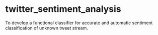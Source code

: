 # twitter_sentiment_analysis


To develop a functional classifier for accurate and automatic sentiment classification of unknown tweet stream.
